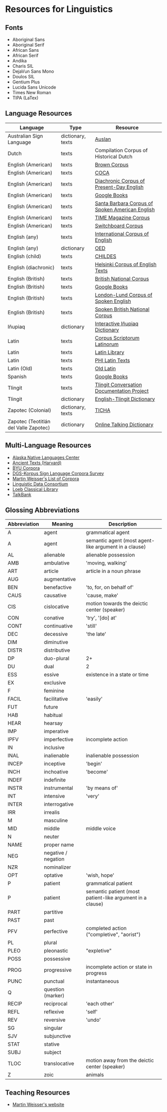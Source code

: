 # Resources for Linguistics

## Fonts

* Aboriginal Sans
* Aboriginal Serif
* African Sans
* African Serif
* Andika
* Charis SIL
* DejaVun Sans Mono
* Doulos SIL
* Gentium Plus
* Lucida Sans Unicode
* Times New Roman
* TIPA (LaTex)

## Language Resources

Language                              | Type              | Resource
------------------------------------- | ----------------- | --------
Australian Sign Language              | dictionary, texts | [Auslan](http://www.auslan.org.au/)
Dutch                                 | texts             | Compilation Corpus of Historical Dutch
English (American)                    | texts             | [Brown Corpus](http://www.helsinki.fi/varieng/CoRD/corpora/BROWN/)
English (American)                    | texts             | [COCA](https://corpus.byu.edu/coca/)
English (American)                    | texts             | [Diachronic Corpus of Present-Day English](http://www.helsinki.fi/varieng/CoRD/corpora/DCPSE/index.html)
English (American)                    | texts             | [Google Books](http://googlebooks.byu.edu/)
English (American)                    | texts             | [Santa Barbara Corpus of Spoken American English](http://www.linguistics.ucsb.edu/research/santa-barbara-corpus)
English (American)                    | texts             | [TIME Magazine Corpus](https://corpus.byu.edu/time/)
English (American)                    | texts             | [Switchboard Corpus](https://www.isip.piconepress.com/projects/switchboard/)
English (any)                         | texts             | [International Corpus of English](http://ice-corpora.net/ice/)
English (any)                         | dictionary        | [OED](https://corpus.byu.edu/oed/)
English (child)                       | texts             | [CHILDES](https://childes.talkbank.org/)
English (diachronic)                  | texts             | [Helsinki Corpus of English Texts](http://www.helsinki.fi/varieng/CoRD/corpora/HelsinkiCorpus/)
English (British)                     | texts             | [British National Corpus](http://www.natcorp.ox.ac.uk/)
English (British)                     | texts             | [Google Books](http://googlebooks.byu.edu/)
English (British)                     | texts             | [London-Lund Corpus of Spoken English](http://www.helsinki.fi/varieng/CoRD/corpora/LLC/)
English (British)                     | texts             | [Spoken British National Corpus](https://linguistlist.org/issues/29/29-4591.html)
Iñupiaq                               | dictionary        | [Interactive Iñupiaq Dictionary](http://www.alaskool.org/language/dictionaries/inupiaq/dictionary.htm)
Latin                                 | texts             | [Corpus Scriptorum Latinorum](http://www.forumromanum.org/literature/index.html)
Latin                                 | texts             | [Latin Library](http://thelatinlibrary.com/)
Latin                                 | texts             | [PHI Latin Texts](https://latin.packhum.org/browse)
Latin (Old)                           | texts             | [Old Latin](https://en.wikipedia.org/wiki/Old_Latin)
Spanish                               | texts             | [Google Books](http://googlebooks.byu.edu/)
Tlingit                               | texts             | [Tlingit Conversation Documentation Project](http://www.uas.alaska.edu/arts_sciences/humanities/alaska-languages/cuped/video-conv/)
Tlingit                               | dictionary        | [English-Tlingit Dictionary](http://www.alaskool.org/language/dictionaries/akn/tlingit/information/Index_TND.html)
Zapotec (Colonial)                    | dictionary, texts | [TICHA](https://ticha.haverford.edu/en/)
Zapotec (Teotitlán del Valle Zapotec) | dictionary        | [Online Talking Dictionary](http://talkingdictionary.swarthmore.edu/teotitlan/)

## Multi-Language Resources

* [Alaska Native Languages Center](https://www.uaf.edu/anlc/languages/)
* [Ancient Texts (Harvard)](https://classics.fas.harvard.edu/ancient-texts)
* [BYU Corpora](https://corpus.byu.edu/corpora.asp)
* [DGS-Korpus Sign Language Corpora Survey](http://www.sign-lang.uni-hamburg.de/dgs-korpus/index.php/sl-corpora.html)
* [Martin Weisser's List of Corpora](http://martinweisser.org/corpora_site/CBLLinks.html)
* [Linguistic Data Consortium](https://www.ldc.upenn.edu/)
* [Loeb Classical Library](https://www.loebclassics.com/)
* [TalkBank](https://talkbank.org/)

## Glossing Abbreviations

Abbreviation | Meaning             | Description
------------ | ------------------- | -----------
A            | agent               | grammatical agent
A            | agent               | semantic agent (most agent-like argument in a clause)
AL           | alienable           | alienable possession
AMB          | ambulative          | 'moving, walking'
ART          | article             | article in a noun phrase
AUG          | augmentative        |
BEN          | benefactive         | 'to, for, on behalf of'
CAUS         | causative           | 'cause, make'
CIS          | cislocative         | motion towards the deictic center (speaker)
CON          | conative            | 'try', '[do] at'
CONT         | continuative        | 'still'
DEC          | decessive           | 'the late'
DIM          | diminutive          |
DISTR        | distributive        |
DP           | duo-plural          | 2+
DU           | dual                | 2
ESS          | essive              | existence in a state or time
EX           | exclusive           |
F            | feminine            |
FACIL        | facilitative        | 'easily'
FUT          | future              |
HAB          | habitual            |
HEAR         | hearsay             |
IMP          | imperative          |
IPFV         | imperfective        | incomplete action
IN           | inclusive           |
INAL         | inalienable         | inalienable possession
INCEP        | inceptive           | 'begin'
INCH         | inchoative          | 'become'
INDEF        | indefinite          |
INSTR        | instrumental        | 'by means of'
INT          | intensive           | 'very'
INTER        | interrogative       |
IRR          | irrealis            |
M            | masculine           |
MID          | middle              | middle voice
N            | neuter              |
NAME         | proper name         |
NEG          | negative / negation |
NZR          | nominalizer         |
OPT          | optative            | 'wish, hope'
P            | patient             | grammatical patient
P            | patient             | semantic patient (most patient-like argument in a clause)
PART         | partitive           |
PAST         | past                |
PFV          | perfective          | completed action ("completive", "aorist")
PL           | plural              |
PLEO         | pleonastic          | "expletive"
POSS         | possessive          |
PROG         | progressive         | incomplete action or state in progress
PUNC         | punctual            | instantaneous
Q            | question (marker)   |
RECIP        | reciprocal          | 'each other'
REFL         | reflexive           | 'self'
REV          | reversive           | 'undo'
SG           | singular            |
SJV          | subjunctive         |
STAT         | stative             |
SUBJ         | subject             |
TLOC         | translocative       | motion away from the deictic center (speaker)
Z            | zoic                | animals

## Teaching Resources
* [Martin Weisser's website](http://martinweisser.org/)
